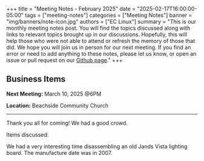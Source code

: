 +++
title = "Meeting Notes - February 2025"
date = "2025-02-17T16:00:00-05:00"
tags = ["meeting-notes"]
categories = ["Meeting Notes"]
banner = "img/banners/note-icon.jpg"
authors = ["EC Linux"]
summary = "This is our monthly meeting notes post. You will find the topics discussed along with links to relevant topics brought up in our discussions. Hopefully, this will help those who were not able to attend or refresh the memory of those that did. We hope you will join us in person for our next meeting. If you find an error or need to add anything to these notes, please let us know, or open an issue or pull request on our [Github page](https://github.com/brettrbarker/eclinux.org)."
+++
## Business Items

**Next Meeting:** March 10, 2025 @6PM

**Location:** Beachside Community Church

* * *

Thank you all for coming! We had a good crowd.

Items discussed:

We had a very interesting time disassembling an old Jands Vista lighting board. The manufacture date was in 2007.
